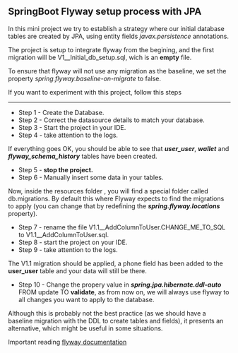 ## SpringBoot Flyway setup process with JPA

In this mini project we try to establish a strategy where our initial database tables are created by JPA, using entity fields *javax.persistence* annotations.

The project is setup to integrate flyway from the begining, and the first migration will be V1__Initial_db_setup.sql, wich is an **empty** file. 

To ensure that flyway will not use any migration as the baseline, we set the property *spring.flyway.baseline-on-migrate* to false.

If you want to experiment with this project, follow this steps


***


- Step 1 - Create the Database.
- Step 2 - Correct the datasource details to match your database.
- Step 3 - Start the project in your IDE.
- Step 4 - take attention to the logs.

If everything goes OK, you should be able to see that ***user_user***,  ***wallet*** and ***flyway_schema_history*** tables have been created.

- Step 5 - **stop the project.**
- Step 6 - Manually insert some data in your tables.

Now, inside the resources folder , you will find a special folder called db.migrations. By default this where Flyway expects to find the migrations to apply (you can change that by redefining the ***spring.flyway.locations*** property).

- Step 7 - rename the file V1.1__AddColumnToUser.CHANGE_ME_TO_SQL to V1.1__AddColumnToUser.sql.
- Step 8 - start the project on your IDE.
- Step 9 - take attention to the logs.

The V1.1 migration should be applied, a phone field has been added to the **user_user** table and your data will still be there.

- Step 10 - Change the propery value in ***spring.jpa.hibernate.ddl-auto*** FROM update TO **validate**, as from now on, we will always use flyway to all changes you want to apply to the database.

Although this is probably not the best practice (as we should have a baseline migration with the DDL to create tables and fields), it presents an alternative, which might be useful in some situations.

Important reading [flyway documentation](https://flywaydb.org/documentation/migrations) 
